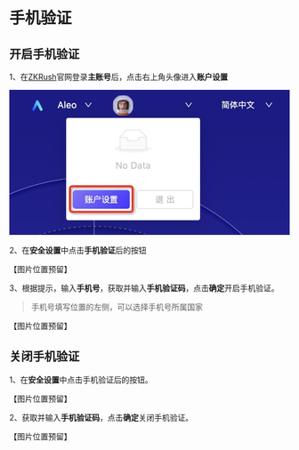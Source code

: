 # 手机验证

## 开启手机验证

1、在[ZKRush](https://www.zkrush.com)官网登录**主账号**后，点击右上角头像进入**账户设置**

![alt enter_account_setting](../_media/enter_account_setting.png ':size=50%')

2、在**安全设置**中点击**手机验证**后的按钮

【图片位置预留】

3、根据提示，输入**手机号**，获取并输入**手机验证码**，点击**确定**开启手机验证。

> 手机号填写位置的左侧，可以选择手机号所属国家

【图片位置预留】



## 关闭手机验证

1、在**安全设置**中点击手机验证后的按钮。

【图片位置预留】

2、获取并输入**手机验证码**，点击**确定**关闭手机验证。

【图片位置预留】
